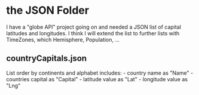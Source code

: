 # the JSON Folder

I have a "globe API" project going on and needed a JSON list of capital latitudes and longitudes.
I think I will extend the list to further lists with TimeZones, which Hemisphere, Population, ... 

## countryCapitals.json
List order by continents and alphabet 
includes: - country name as "Name"
          - countries capital as "Capital"
          - latitude value as "Lat"
          - longitude value as "Lng"
